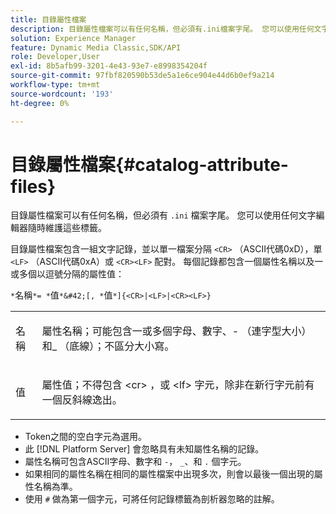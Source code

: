 ```yaml
---
title: 目錄屬性檔案
description: 目錄屬性檔案可以有任何名稱，但必須有.ini檔案字尾。 您可以使用任何文字編輯器隨時維護這些標籤。
solution: Experience Manager
feature: Dynamic Media Classic,SDK/API
role: Developer,User
exl-id: 8b5afb99-3201-4e43-93e7-e8998354204f
source-git-commit: 97fbf820590b53de5a1e6ce904e44d6b0ef9a214
workflow-type: tm+mt
source-wordcount: '193'
ht-degree: 0%

---
```


# 目錄屬性檔案{#catalog-attribute-files}

目錄屬性檔案可以有任何名稱，但必須有 `.ini` 檔案字尾。 您可以使用任何文字編輯器隨時維護這些標籤。

目錄屬性檔案包含一組文字記錄，並以單一檔案分隔 `<CR>` （ASCII代碼0xD），單 `<LF>` （ASCII代碼0xA）或 `<CR><LF>` 配對。 每個記錄都包含一個屬性名稱以及一或多個以逗號分隔的屬性值：

`*`名稱`*= *`值`*&#42;[, *`值`*]{<CR>|<LF>|<CR><LF>}`

<table id="simpletable_8454AD549FDA421BA1469CDA44132773"> 
 <tr class="strow"> 
  <td class="stentry"> <p> <span class="codeph"> <span class="varname"> 名稱 </span> </span> </p> </td> 
  <td class="stentry"> <p>屬性名稱；可能包含一或多個字母、數字、- （連字型大小）和_ （底線）；不區分大小寫。</p> </td> 
 </tr> 
 <tr class="strow"> 
  <td class="stentry"> <p> <span class="codeph"> <span class="varname"> 值 </span> </span> </p> </td> 
  <td class="stentry"> <p>屬性值；不得包含 <span class="codeph"> &lt;cr&gt; </span>，或 <span class="codeph"> &lt;lf&gt; </span> 字元，除非在新行字元前有一個反斜線逸出。 </p> </td> 
 </tr> 
</table>

* Token之間的空白字元為選用。
* 此 [!DNL Platform Server] 會忽略具有未知屬性名稱的記錄。
* 屬性名稱可包含ASCII字母、數字和 `-`， `_`、和 `.` 個字元。
* 如果相同的屬性名稱在相同的屬性檔案中出現多次，則會以最後一個出現的屬性名稱為準。
* 使用 `#` 做為第一個字元，可將任何記錄標籤為剖析器忽略的註解。
